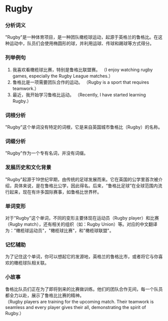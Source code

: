 # Rugby

### 分析词义

  

"Rugby"是一种体育项目，是一种团队橄榄球运动，起源于英格兰的鲁格比。在这种运动中，队员们会使用椭圆形的球，并利用运球、传球和踢球等方式得分。

  

### 列举例句

  

1.  我喜欢看橄榄球比赛，特别是鲁格比联盟赛。 （I enjoy watching rugby games, especially the Rugby League matches.）
2.  鲁格比是一项需要团队合作的运动。 （Rugby is a sport that requires teamwork.）
3.  最近，我开始学习鲁格比运动。 （Recently, I have started learning Rugby.）

  

### 词根分析

  

"Rugby"这个单词没有特定的词根，它是来自英国城市鲁格比（Rugby）的名称。

  

### 词缀分析

  

"Rugby"作为一个专有名词，并没有词缀。

  

### 发展历史和文化背景

  

"Rugby"起源于19世纪早期，由传统的足球发展而来。它在英国的公学里首次被介绍，具体来说，是在鲁格比公学，因此得名。后来，“鲁格比足球”在全球范围内流行起来，现在有许多国际赛事，如鲁格比世界杯。

  

### 单词变形

  

对于"Rugby"这个单词，不同的变形主要体现在运动员（Rugby player）和比赛（Rugby match），还有相关的组织（如：Rugby Union）等。对应的中文翻译为："橄榄球运动员"，"橄榄球比赛"，和"橄榄球联盟"。

  

### 记忆辅助

  

为了记住这个单词，你可以想起它的发源地，英格兰的鲁格比市，或者将它与你喜欢的橄榄球队相关联。

  

### 小故事

  

鲁格比队员们正在为了即将到来的比赛做训练。他们的团队合作无间，每一个队员都全力以赴，展示了鲁格比比赛的精神。  
（Rugby players are training for the upcoming match. Their teamwork is seamless and every player gives their all, demonstrating the spirit of Rugby.）
